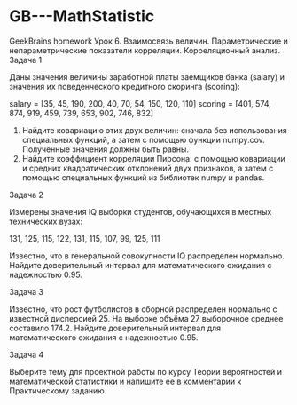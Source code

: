 # GB---MathStatistic
GeekBrains homework
Урок 6. Взаимосвязь величин. Параметрические и непараметрические показатели корреляции. Корреляционный анализ.
Задача 1

Даны значения величины заработной платы заемщиков банка (salary) и значения их поведенческого кредитного скоринга (scoring):

salary = [35, 45, 190, 200, 40, 70, 54, 150, 120, 110]
scoring = [401, 574, 874, 919, 459, 739, 653, 902, 746, 832]

1. Найдите ковариацию этих двух величин: сначала без использования специальных функций, а затем с помощью функции numpy.cov. Полученные значения должны быть равны.
2. Найдите коэффициент корреляции Пирсона: с помощью ковариации и средних квадратических отклонений двух признаков, а затем с помощью специальных функций из библиотек numpy и pandas.

Задача 2

Измерены значения IQ выборки студентов, обучающихся в местных технических вузах:

131, 125, 115, 122, 131, 115, 107, 99, 125, 111

Известно, что в генеральной совокупности IQ распределен нормально. Найдите доверительный интервал для математического ожидания с надежностью 0.95.

Задача 3

Известно, что рост футболистов в сборной распределен нормально с известной дисперсией 25. На выборке объёма 27 выборочное среднее составило 174.2. Найдите доверительный интервал для математического ожидания с надежностью 0.95.

Задача 4

Выберите тему для проектной работы по курсу Теории вероятностей и математической статистики и напишите ее в комментарии к Практическому заданию.

